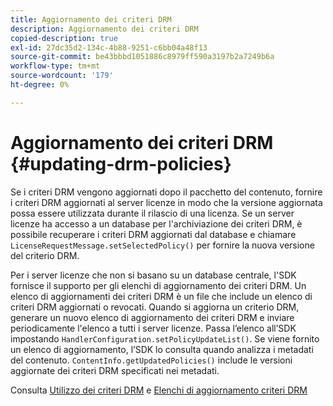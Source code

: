 ```yaml
---
title: Aggiornamento dei criteri DRM
description: Aggiornamento dei criteri DRM
copied-description: true
exl-id: 27dc35d2-134c-4b88-9251-c6bb04a48f13
source-git-commit: be43bbbd1051886c8979ff590a3197b2a7249b6a
workflow-type: tm+mt
source-wordcount: '179'
ht-degree: 0%

---
```


# Aggiornamento dei criteri DRM {#updating-drm-policies}

Se i criteri DRM vengono aggiornati dopo il pacchetto del contenuto, fornire i criteri DRM aggiornati al server licenze in modo che la versione aggiornata possa essere utilizzata durante il rilascio di una licenza. Se un server licenze ha accesso a un database per l&#39;archiviazione dei criteri DRM, è possibile recuperare i criteri DRM aggiornati dal database e chiamare `LicenseRequestMessage.setSelectedPolicy()` per fornire la nuova versione del criterio DRM.

Per i server licenze che non si basano su un database centrale, l&#39;SDK fornisce il supporto per gli elenchi di aggiornamento dei criteri DRM. Un elenco di aggiornamenti dei criteri DRM è un file che include un elenco di criteri DRM aggiornati o revocati. Quando si aggiorna un criterio DRM, generare un nuovo elenco di aggiornamento dei criteri DRM e inviare periodicamente l&#39;elenco a tutti i server licenze. Passa l’elenco all’SDK impostando `HandlerConfiguration.setPolicyUpdateList()`. Se viene fornito un elenco di aggiornamento, l’SDK lo consulta quando analizza i metadati del contenuto. `ContentInfo.getUpdatedPolicies()` include le versioni aggiornate dei criteri DRM specificati nei metadati.

Consulta [Utilizzo dei criteri DRM](../../../protecting-content/working-policies-overview/working-with-policies.md) e [Elenchi di aggiornamento criteri DRM](../../../protecting-content/working-policies-overview/policy-update-lists/working-with-policy-update-lists.md)
